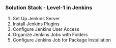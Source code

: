 ### Solution Stack - Level-1 in Jenkins

1. Set Up Jenkins Server
2. Install Jenkins Plugins
3. Configure Jenkins User Access
4. Organize Jenkins Jobs with Folders
5. Configure Jenkins Job for Package Installation
